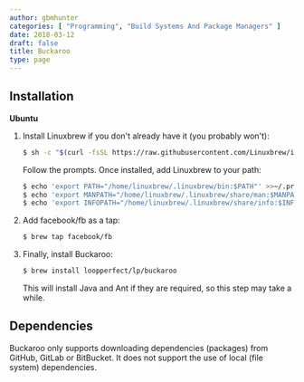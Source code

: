 ```yaml
---
author: gbmhunter
categories: [ "Programming", "Build Systems And Package Managers" ]
date: 2018-03-12
draft: false
title: Buckaroo
type: page
---
```


## Installation

**Ubuntu**

1. Install Linuxbrew if you don't already have it (you probably won't):  

    ```sh
    $ sh -c "$(curl -fsSL https://raw.githubusercontent.com/Linuxbrew/install/master/install.sh)"
    ```

    Follow the prompts. Once installed, add Linuxbrew to your path:

    ```sh
    $ echo 'export PATH="/home/linuxbrew/.linuxbrew/bin:$PATH"' >>~/.profile
    $ echo 'export MANPATH="/home/linuxbrew/.linuxbrew/share/man:$MANPATH"' >>~/.profile
    $ echo 'export INFOPATH="/home/linuxbrew/.linuxbrew/share/info:$INFOPATH"' >>~/.profile
    ```
2. Add facebook/fb as a tap:  

    ```sh
    $ brew tap facebook/fb
    ```

3. Finally, install Buckaroo:  

    ```sh    
    $ brew install loopperfect/lp/buckaroo
    ```

    This will install Java and Ant if they are required, so this step may take a while.

## Dependencies

Buckaroo only supports downloading dependencies (packages) from GitHub, GitLab or BitBucket. It does not support the use of local (file system) dependencies.
